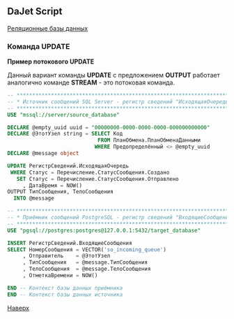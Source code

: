## DaJet Script

[Реляционные базы данных](https://github.com/zhichkin/dajet/tree/main/doc/dajet-script/databases/README.md)

### Команда UPDATE

**Пример потокового UPDATE**

Данный вариант команды **UPDATE** с предложением **OUTPUT** работает аналогично команде **STREAM** - это потоковая команда.

```SQL
-- ***********************************************************************
-- * Источник сообщений SQL Server - регистр сведений "ИсходящаяОчередь" *
-- ***********************************************************************
USE "mssql://server/source_database"

DECLARE @empty_uuid uuid = "00000000-0000-0000-0000-000000000000"
DECLARE @ЭтотУзел string = SELECT Код
                             FROM ПланОбмена.ПланОбменаДанными
                            WHERE Предопределённый <> @empty_uuid
DECLARE @message object

UPDATE РегистрСведений.ИсходящаяОчередь
 WHERE Статус = Перечисление.СтатусСообщения.Создано
   SET Статус = Перечисление.СтатусСообщения.Отправлено
     , ДатаВремя = NOW()
OUTPUT ТипСообщения, ТелоСообщения
  INTO @message

-- ************************************************************************
-- * Приёмник сообщений PostgreSQL - регистр сведений "ВходящиеСообщения" *
-- ************************************************************************
USE "pgsql://postgres:postgres@127.0.0.1:5432/target_database"

INSERT РегистрСведений.ВходящиеСообщения
SELECT НомерСообщения = VECTOR('so_incoming_queue')
     , Отправитель    = @ЭтотУзел
     , ТипСообщения   = @message.ТипСообщения
     , ТелоСообщения  = @message.ТелоСообщения
     , ОтметкаВремени = NOW()

END -- Контекст базы данных приёмника
END -- Контекст базы данных источника
```

[Наверх](#команда-update)
